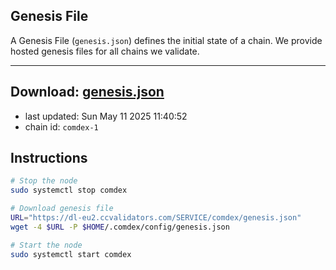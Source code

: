 ## Genesis File
A Genesis File (`genesis.json`) defines the initial state of a chain. We provide hosted genesis files for all chains we validate.

---
**Download: [genesis.json](https://dl-eu2.ccvalidators.com/SERVICE/comdex/genesis.json)**
---

- last updated: Sun May 11 2025 11:40:52
- chain id: `comdex-1`

## Instructions
```sh
# Stop the node
sudo systemctl stop comdex

# Download genesis file
URL="https://dl-eu2.ccvalidators.com/SERVICE/comdex/genesis.json"
wget -4 $URL -P $HOME/.comdex/config/genesis.json

# Start the node
sudo systemctl start comdex
```
